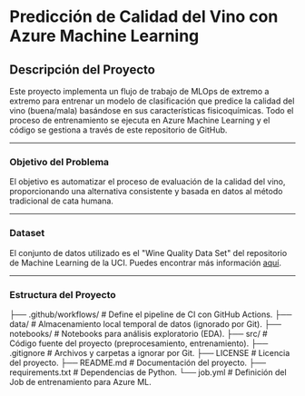 # Predicción de Calidad del Vino con Azure Machine Learning

## Descripción del Proyecto

Este proyecto implementa un flujo de trabajo de MLOps de extremo a extremo para entrenar un modelo de clasificación que predice la calidad del vino (buena/mala) basándose en sus características fisicoquímicas. Todo el proceso de entrenamiento se ejecuta en Azure Machine Learning y el código se gestiona a través de este repositorio de GitHub.

---

### Objetivo del Problema

El objetivo es automatizar el proceso de evaluación de la calidad del vino, proporcionando una alternativa consistente y basada en datos al método tradicional de cata humana.

---

### Dataset

El conjunto de datos utilizado es el "Wine Quality Data Set" del repositorio de Machine Learning de la UCI. Puedes encontrar más información [aquí](https://archive.ics.uci.edu/ml/datasets/wine+quality).

---

### Estructura del Proyecto

├── .github/workflows/ # Define el pipeline de CI con GitHub Actions.
├── data/ # Almacenamiento local temporal de datos (ignorado por Git).
├── notebooks/ # Notebooks para análisis exploratorio (EDA).
├── src/ # Código fuente del proyecto (preprocesamiento, entrenamiento).
├── .gitignore # Archivos y carpetas a ignorar por Git.
├── LICENSE # Licencia del proyecto.
├── README.md # Documentación del proyecto.
├── requirements.txt # Dependencias de Python.
└── job.yml # Definición del Job de entrenamiento para Azure ML.